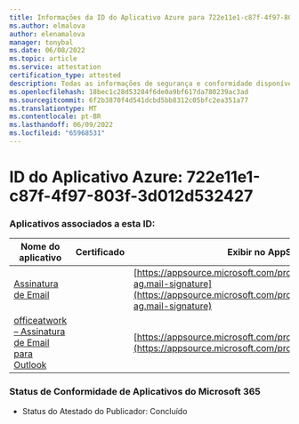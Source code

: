 ```yaml
---
title: Informações da ID do Aplicativo Azure para 722e11e1-c87f-4f97-803f-3d012d532427
ms.author: elmalova
author: elenamalova
manager: tonybal
ms.date: 06/08/2022
ms.topic: article
ms.service: attestation
certification_type: attested
description: Todas as informações de segurança e conformidade disponíveis para 722e11e1-c87f-4f97-803f-3d012d532427.
ms.openlocfilehash: 18bec1c28d53284f6de0a9bf617da780239ac3ad
ms.sourcegitcommit: 6f2b3870f4d541dcbd5bb8312c05bfc2ea351a77
ms.translationtype: MT
ms.contentlocale: pt-BR
ms.lasthandoff: 06/09/2022
ms.locfileid: "65968531"
---
```

# <a name="azure-app-id-722e11e1-c87f-4f97-803f-3d012d532427"></a>ID do Aplicativo Azure: 722e11e1-c87f-4f97-803f-3d012d532427


### <a name="apps-associated-with-this-id"></a>Aplicativos associados a esta ID:
| **Nome do aplicativo** | **Certificado** | **Exibir no AppSource** |
|--------------|---------------|-----------------------|
| [Assinatura de Email](../forward/officeatwork-ag.mail-signature.md) |  | [https://appsource.microsoft.com/product/office/officeatwork-ag.mail-signature](https://appsource.microsoft.com/product/office/officeatwork-ag.mail-signature) |
| [officeatwork – Assinatura de Email para Outlook](../forward/WA200003062.md) |  | [https://appsource.microsoft.com/product/office/WA200003062](https://appsource.microsoft.com/product/office/WA200003062) |

### <a name="microsoft-365-app-compliance-status"></a>Status de Conformidade de Aplicativos do Microsoft 365
- Status do Atestado do Publicador: Concluído
